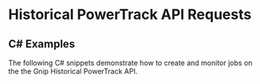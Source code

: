 <h1>Historical PowerTrack API Requests</h1>
<h2>C# Examples</h2>
<p>The following C# snippets demonstrate how to create and monitor jobs on the the Gnip Historical PowerTrack API.
